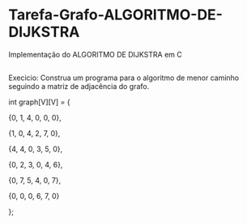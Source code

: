 # Tarefa-Grafo-ALGORITMO-DE-DIJKSTRA
Implementação do ALGORITMO DE DIJKSTRA em C

##

Execicio:
Construa um programa para o algoritmo de menor caminho seguindo a matriz
de adjacência do grafo.

 int graph[V][V] = {
 
 {0, 1, 4, 0, 0, 0},
 
 {1, 0, 4, 2, 7, 0},
 
 {4, 4, 0, 3, 5, 0},
 
 {0, 2, 3, 0, 4, 6},
 
 {0, 7, 5, 4, 0, 7},
 
 {0, 0, 0, 6, 7, 0}
 
 };
